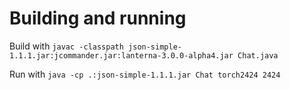 # Building and running

Build with `javac -classpath json-simple-1.1.1.jar:jcommander.jar:lanterna-3.0.0-alpha4.jar Chat.java`

Run with `java -cp .:json-simple-1.1.1.jar Chat torch2424 2424`
